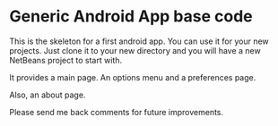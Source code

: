 Generic Android App base code
=============================

This is the skeleton for a first android app. You can use it for your new projects. Just clone it to your new directory and you will have a new NetBeans project to start with.

It provides a main page. An options menu and a preferences page.

Also, an about page.

Please send me back comments for future improvements.
